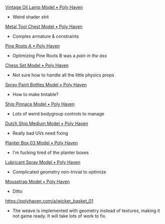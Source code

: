 [Vintage Oil Lamp Model • Poly Haven](https://polyhaven.com/a/vintage_oil_lamp)

- Weird shader shit

[Metal Tool Chest Model • Poly Haven](https://polyhaven.com/a/metal_tool_chest)

- Complex armature & constraints

[Pine Roots A • Poly Haven](https://polyhaven.com/a/pine_roots)

- Optimizing Pine Roots B was a *pain in the ass*

[Chess Set Model • Poly Haven](https://polyhaven.com/a/chess_set)

- Not sure how to handle all the little physics props

[Spray Paint Bottles Model • Poly Haven](https://polyhaven.com/a/spray_paint_bottles)

- How to make tintable?

[Ship Pinnace Model • Poly Haven](https://polyhaven.com/a/ship_pinnace)

- Lots of weird bodygroup controls to manage

[Dutch Ship Medium Model • Poly Haven](https://polyhaven.com/a/dutch_ship_medium)

- Really bad UVs need fixing

[Planter Box 03 Model • Poly Haven](https://polyhaven.com/a/planter_box_03)

- I'm fucking tired of the planter boxes

[Lubricant Spray Model • Poly Haven](https://polyhaven.com/a/lubricant_spray)

- Complicated geometry non-trivial to optimize

[Mousetrap Model • Poly Haven](https://polyhaven.com/a/mousetrap)

- Ditto

https://polyhaven.com/a/wicker_basket_01

- The weave is implemented with geometry instead of textures, making it not game ready. It will take lots of work to fix.
